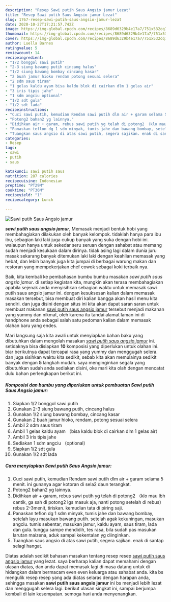 ```yaml
---
description: "Resep Sawi putih Saus Angsio jamur Lezat"
title: "Resep Sawi putih Saus Angsio jamur Lezat"
slug: 1767-resep-sawi-putih-saus-angsio-jamur-lezat
date: 2020-10-27T17:21:57.742Z
image: https://img-global.cpcdn.com/recipes/8689d6329b4e17a7/751x532cq70/sawi-putih-saus-angsio-jamur-foto-resep-utama.jpg
thumbnail: https://img-global.cpcdn.com/recipes/8689d6329b4e17a7/751x532cq70/sawi-putih-saus-angsio-jamur-foto-resep-utama.jpg
cover: https://img-global.cpcdn.com/recipes/8689d6329b4e17a7/751x532cq70/sawi-putih-saus-angsio-jamur-foto-resep-utama.jpg
author: Luella Barnes
ratingvalue: 5
reviewcount: 14
recipeingredient:
- "1/2 bonggol sawi putih"
- "2-3 siung bawang putih cincang halus"
- "1/2 siung bawang bombay cincang kasar"
- "2 buah jamur hioko rendam potong sesuai selera"
- "2 sdm saus tiram"
- "1 gelas kaldu ayam bisa kaldu blok di cairkan dlm 1 gelas air"
- "3 iris tipis jahe"
- "1 sdm angciu optional"
- "1/2 sdt gula"
- "1/2 sdt lada"
recipeinstructions:
- "Cuci sawi putih, kemudian Rendam sawi putih dlm air + garam selama 5 menit. ini gunanya agar kotoran di sela2 daun terangkat."
- "Potong2 bahan2 yg lainnya."
- "Didihkan air + garam, rebus sawi putih yg telah di potong2 （klo mau lbh cantik, ga sah di potong2 lgs masuk aja, nanti potong setelah di rebus）rebus 2-3menit, tiriskan. kemudian tata di piring saji."
- "Panaskan teflon dg 1 sdm minyak, tumis jahe dan bawang bombay, setelah layu masukan bawang putih. setelah agak kekuningan, masukan angciu. tumis sebentar, masukan jamur, kaldu ayam, saus tiram, lada dan gula. tunggu sampe mendidih, tes rasa, bila sudah pas masukan larutan maizena, aduk sampai kekentalan yg diinginkan."
- "Tuangkan saus angsio di atas sawi putih, segera sajikan. enak di santap selagi hangat."
categories:
- Resep
tags:
- sawi
- putih
- saus

katakunci: sawi putih saus 
nutrition: 287 calories
recipecuisine: Indonesian
preptime: "PT29M"
cooktime: "PT36M"
recipeyield: "1"
recipecategory: Lunch

---
```



![Sawi putih Saus Angsio jamur](https://img-global.cpcdn.com/recipes/8689d6329b4e17a7/751x532cq70/sawi-putih-saus-angsio-jamur-foto-resep-utama.jpg)

<b><i>sawi putih saus angsio jamur</i></b>, Memasak menjadi bentuk hobi yang membahagiakan dilakukan oleh banyak kelompok. tidaklah hanya para ibu ibu, sebagian laki laki juga cukup banyak yang suka dengan hobi ini. walaupun hanya untuk sekedar seru seruan dengan sahabat atau memang sudah menjadi kesukaan dalam dirinya. tidak asing lagi dalam dunia juru masak sekarang banyak ditemukan laki laki dengan keahlian memasak yang hebat, dan lebih banyak juga kita jumpai di berbagai warung makan dan restoran yang mempekerjakan chef cowok sebagai koki terbaik nya.



Baik, kita kembali ke pembahasan bumbu bumbu masakan <i>sawi putih saus angsio jamur</i>. di setiap kegiatan kita, mungkin akan terasa membahagiakan apabila sejenak anda menyisihkan sebagian waktu untuk memasak sawi putih saus angsio jamur ini. dengan kesuksesan kalian dalam memasak masakan tersebut, bisa membuat diri kalian bangga akan hasil menu kita sendiri. dan juga disini dengan situs ini kita akan dapat saran saran untuk membuat makanan <u>sawi putih saus angsio jamur</u> tersebut menjadi makanan yang yummy dan nikmat, oleh karena itu tandai alamat laman ini di handphone anda sebagai salah satu pedoman kalian dalam memasak olahan baru yang endes.


Mari langsung saja kita awali untuk menyiapkan bahan baku yang dibutuhkan dalam mengolah masakan <u><i>sawi putih saus angsio jamur</i></u> ini. setidaknya bisa disiapkan <b>10</b> komposisi yang diperlukan untuk olahan ini. biar berikutnya dapat tercapai rasa yang yummy dan menggugah selera. dan juga sisihkan waktu kita sedikit, sebab kita akan memulainya sedikit banyak dengan <b>5</b> langkah mudah. saya menginginkan segala yang dibutuhkan sudah anda sediakan disini, oke mari kita olah dengan mencatat dulu bahan perlengkapan berikut ini.

<!--inarticleads1-->

##### Komposisi dan bumbu yang diperlukan untuk pembuatan Sawi putih Saus Angsio jamur:

1. Siapkan 1/2 bonggol sawi putih
1. Gunakan 2-3 siung bawang putih, cincang halus
1. Gunakan 1/2 siung bawang bombay, cincang kasar
1. Gunakan 2 buah jamur hioko, rendam, potong sesuai selera
1. Ambil 2 sdm saus tiram
1. Ambil 1 gelas kaldu ayam （bisa kaldu blok di cairkan dlm 1 gelas air）
1. Ambil 3 iris tipis jahe
1. Sediakan 1 sdm angciu （optional）
1. Siapkan 1/2 sdt gula
1. Gunakan 1/2 sdt lada




<!--inarticleads2-->

##### Cara menyiapkan Sawi putih Saus Angsio jamur:

1. Cuci sawi putih, kemudian Rendam sawi putih dlm air + garam selama 5 menit. ini gunanya agar kotoran di sela2 daun terangkat.
1. Potong2 bahan2 yg lainnya.
1. Didihkan air + garam, rebus sawi putih yg telah di potong2 （klo mau lbh cantik, ga sah di potong2 lgs masuk aja, nanti potong setelah di rebus）rebus 2-3menit, tiriskan. kemudian tata di piring saji.
1. Panaskan teflon dg 1 sdm minyak, tumis jahe dan bawang bombay, setelah layu masukan bawang putih. setelah agak kekuningan, masukan angciu. tumis sebentar, masukan jamur, kaldu ayam, saus tiram, lada dan gula. tunggu sampe mendidih, tes rasa, bila sudah pas masukan larutan maizena, aduk sampai kekentalan yg diinginkan.
1. Tuangkan saus angsio di atas sawi putih, segera sajikan. enak di santap selagi hangat.




Diatas adalah sedikit bahasan masakan tentang resep resep <u>sawi putih saus angsio jamur</u> yang lezat. saya berharap kalian dapat memahami dengan ulasan diatas, dan anda dapat memasak lagi di masa datang untuk di hidangkan dalam bermacam even even keluarga atau sahabat anda. kita bs mengulik resep resep yang ada diatas selaras dengan harapan anda, sehingga masakan <b>sawi putih saus angsio jamur</b> ini bs menjadi lebih lezat dan menggugah selera lagi. berikut ulasan singkat ini, sampai berjumpa kembali di lain kesempatan. semoga hari anda menyenangkan.
